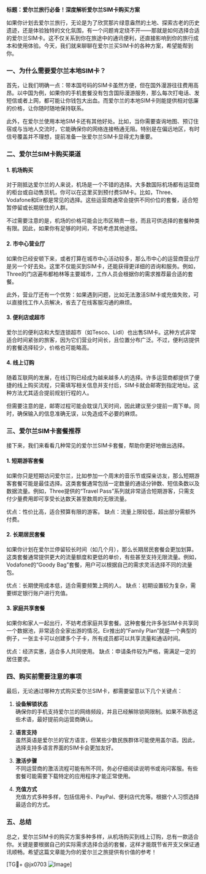 **标题：爱尔兰旅行必备！深度解析爱尔兰SIM卡购买方案**

如果你计划去爱尔兰旅行，无论是为了欣赏那片绿意盎然的土地、探索古老的历史遗迹，还是体验独特的文化氛围，有一个问题肯定绕不开——那就是如何选择合适的爱尔兰SIM卡。这不仅关系到你在旅途中的通讯便利，还直接影响到你的旅行成本和使用体验。今天，我们就来聊聊在爱尔兰买SIM卡的各种方案，希望能帮到你。

### 一、为什么需要爱尔兰本地SIM卡？

首先，让我们明确一点：带本国号码的SIM卡虽然方便，但在国外漫游往往费用高昂。以中国为例，如果你的手机套餐没有包含国际漫游服务，那么每次打电话、发短信或者上网，都可能让你钱包大出血。而爱尔兰的本地SIM卡则能提供相对低廉的价格，让你随时随地保持联系。

此外，在爱尔兰使用本地SIM卡还有其他好处。比如，当你需要查询地图、预订住宿或与当地人交流时，它能确保你的网络连接畅通无阻。特别是在偏远地区，有时信号覆盖并不理想，提前准备一张爱尔兰SIM卡显得尤为重要。

### 二、爱尔兰SIM卡购买渠道

#### 1. **机场购买**
对于刚抵达爱尔兰的人来说，机场是一个不错的选择。大多数国际机场都有运营商的柜台或自动售货机，你可以在这里买到预付费SIM卡。比如，Three、Vodafone和Eir都是常见的选择。这些运营商通常会提供不同价位的套餐，适合短暂停留或长期居住的人群。

不过需要注意的是，机场的价格可能会比市区稍贵一些，而且可供选择的套餐种类有限。因此，如果你有足够的时间，不妨考虑其他途径。

#### 2. **市中心营业厅**
如果你已经安顿下来，或者打算在城市中心活动较多，那么市中心的运营商营业厅是另一个好去处。这里不仅能买到SIM卡，还能获得更详细的咨询和服务。例如，Three的门店遍布都柏林等主要城市，工作人员会根据你的需求推荐最合适的套餐。

此外，营业厅还有一个优势：如果遇到问题，比如无法激活SIM卡或充值失败，可以直接找工作人员解决，省去了在线客服沟通的麻烦。

#### 3. **便利店或超市**
爱尔兰的便利店和大型连锁超市（如Tesco、Lidl）也出售SIM卡。这种方式非常适合时间紧张的旅客，因为它们营业时间长，且位置分布广泛。不过，便利店提供的套餐选择较少，价格也可能略高。

#### 4. **线上订购**
随着互联网的发展，在线订购已经成为越来越多人的选择。许多运营商都提供了便捷的线上购买流程，只需填写相关信息并支付后，SIM卡就会邮寄到指定地址。这种方法尤其适合提前规划行程的人。

但需要注意的是，邮寄过程可能会耽误几天时间，因此建议至少提前一周下单。同时，确保输入的信息准确无误，以免造成不必要的麻烦。

### 三、爱尔兰SIM卡套餐推荐

接下来，我们来看看几种常见的爱尔兰SIM卡套餐，帮助你更好地做出选择。

#### 1. **短期游客套餐**
如果你只是短期访问爱尔兰，比如参加一个周末的音乐节或探亲访友，那么短期游客套餐可能是最佳选择。这类套餐通常包括一定数量的通话分钟数、短信条数以及数据流量。例如，Three提供的“Travel Pass”系列就非常适合短期游客，只需支付少量费用即可享受长达数天甚至数周的无限流量。

优点：性价比高，适合预算有限的游客。
缺点：流量上限较低，超出部分需额外付费。

#### 2. **长期居民套餐**
如果你计划在爱尔兰停留较长时间（如几个月），那么长期居民套餐会更加划算。这类套餐通常提供更大的流量额度和更低的单价，有些甚至支持无限流量。例如，Vodafone的“Goody Bag”套餐，用户可以根据自己的需求灵活选择不同的流量包。

优点：长期使用成本低，适合需要频繁上网的人。
缺点：初期设置较为复杂，需要绑定银行账户进行充值。

#### 3. **家庭共享套餐**
如果你和家人一起出行，不妨考虑家庭共享套餐。这种套餐允许多张SIM卡共享同一个数据池，非常适合全家出游的情况。Eir推出的“Family Plan”就是一个典型的例子，一张主卡可以创建多个子卡，所有成员都可以共享流量和通话时间。

优点：经济实惠，适合多人共同使用。
缺点：申请条件较为严格，需满足一定的居住要求。

### 四、购买前需要注意的事项

最后，无论通过哪种方式购买爱尔兰SIM卡，都需要留意以下几个关键点：

1. **设备解锁状态**  
   确保你的手机支持爱尔兰的网络频段，并且已经解除锁网限制。如果不熟悉这些术语，最好提前向运营商确认。

2. **语言支持**  
   虽然英语是爱尔兰的官方语言，但某些少数民族群体可能使用盖尔语。因此，选择支持多语言界面的SIM卡会更加友好。

3. **激活步骤**  
   不同运营商的激活流程可能有所不同，务必仔细阅读说明书或询问客服。有些套餐可能需要下载特定的应用程序才能正常使用。

4. **充值方式**  
   充值方式多种多样，包括信用卡、PayPal、便利店代充等。根据个人习惯选择最适合的方式。

### 五、总结

总之，爱尔兰SIM卡的购买方案多种多样，从机场购买到线上订购，总有一款适合你。关键是要根据自己的实际需求选择合适的套餐，这样才能既节省开支又保证通讯顺畅。希望这篇文章能为你的爱尔兰之旅提供有价值的参考！

[TG💪+ @jx0703 ![Image](https://github.com/user-attachments/assets/dbca1d08-cadb-493c-b0ec-ad6f7a83f270)]